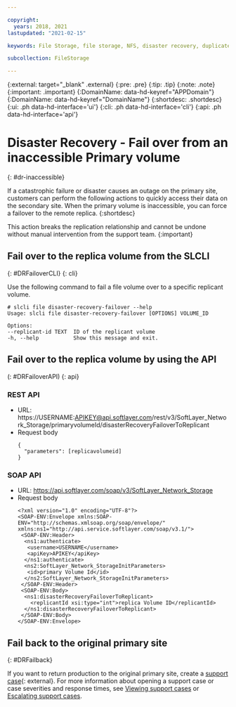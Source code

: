 ```yaml
---

copyright:
  years: 2018, 2021
lastupdated: "2021-02-15"

keywords: File Storage, file storage, NFS, disaster recovery, duplicate volume, replica volume, failover, failback,

subcollection: FileStorage

---
```

{:external: target="_blank" .external}
{:pre: .pre}
{:tip: .tip}
{:note: .note}
{:important: .important}
{:DomainName: data-hd-keyref="APPDomain"}
{:DomainName: data-hd-keyref="DomainName"}
{:shortdesc: .shortdesc}
{:ui: .ph data-hd-interface='ui'}
{:cli: .ph data-hd-interface='cli'}
{:api: .ph data-hd-interface='api'}

# Disaster Recovery - Fail over from an inaccessible Primary volume
{: #dr-inaccessible}

If a catastrophic failure or disaster causes an outage on the primary site, customers can perform the following actions to quickly access their data on the secondary site. When the primary volume is inaccessible, you can force a failover to the remote replica.
{:shortdesc}

This action breaks the replication relationship and cannot be undone without manual intervention from the support team.
{:important}

## Fail over to the replica volume from the SLCLI
{: #DRFailoverCLI}
{: cli}

Use the following command to fail a file volume over to a specific replicant volume.
  ```
  # slcli file disaster-recovery-failover --help
  Usage: slcli file disaster-recovery-failover [OPTIONS] VOLUME_ID

  Options:
  --replicant-id TEXT  ID of the replicant volume
  -h, --help           Show this message and exit.
  ```

## Fail over to the replica volume by using the API
(: #DRFailoverAPI)
{: api}

### REST API
* URL: https://USERNAME:APIKEY@api.softlayer.com/rest/v3/SoftLayer_Network_Storage/primaryvolumeId/disasterRecoveryFailoverToReplicant
* Request body
  ```
  {
    "parameters": [replicavolumeid]
  }
  ```

### SOAP API
* URL: https://api.softlayer.com/soap/v3/SoftLayer_Network_Storage
* Request body
  ```
  <?xml version="1.0" encoding="UTF-8"?>
  <SOAP-ENV:Envelope xmlns:SOAP-ENV="http://schemas.xmlsoap.org/soap/envelope/" xmlns:ns1="http://api.service.softlayer.com/soap/v3.1/">
   <SOAP-ENV:Header>
    <ns1:authenticate>
     <username>USERNAME</username>
     <apiKey>APIKEY</apiKey>
    </ns1:authenticate>
    <ns2:SoftLayer_Network_StorageInitParameters>
     <id>primary Volume Id</id>
    </ns2:SoftLayer_Network_StorageInitParameters>
   </SOAP-ENV:Header>
   <SOAP-ENV:Body>
    <ns1:disasterRecoveryFailoverToReplicant>
      <replicantId xsi:type="int">replica Volume ID</replicantId>
    </ns1:disasterRecoveryFailoverToReplicant>
   </SOAP-ENV:Body>
  </SOAP-ENV:Envelope>
  ```

## Fail back to the original primary site
{: #DRFailback}

If you want to return production to the original primary site, create a [support case](https://cloud.ibm.com/unifiedsupport/supportcenter){: external}. For more information about opening a support case or case severities and response times, see [Viewing support cases](/docs/get-support?topic=get-support-managing-support-cases) or [Escalating support cases](/docs/get-support?topic=get-support-escalation).
